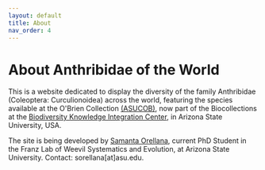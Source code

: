 ```yaml
---
layout: default
title: About
nav_order: 4
---
```


# About Anthribidae of the World

This is a website dedicated to display the diversity of the family Anthribidae (Coleoptera: Curculionoidea) across the world, featuring the species available at the O'Brien Collection [(ASUCOB)](https://serv.biokic.asu.edu/ecdysis/collections/misc/collprofiles.php?collid=2), now part of the Biocollections at the [Biodiversity Knowledge Integration Center](https://biokic.asu.edu/), in Arizona State University, USA. 

The site is being developed by [Samanta Orellana](https://isearch.asu.edu/profile/3433157), current PhD Student in the Franz Lab of Weevil Systematics and Evolution, at Arizona State University. Contact: sorellana[at]asu.edu. 

